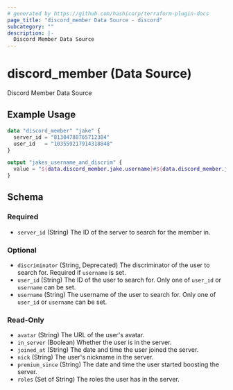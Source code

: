 ```yaml
---
# generated by https://github.com/hashicorp/terraform-plugin-docs
page_title: "discord_member Data Source - discord"
subcategory: ""
description: |-
  Discord Member Data Source
---
```


# discord_member (Data Source)

Discord Member Data Source

## Example Usage

```terraform
data "discord_member" "jake" {
  server_id = "81384788765712384"
  user_id   = "103559217914318848"
}

output "jakes_username_and_discrim" {
  value = "${data.discord_member.jake.username}#${data.discord_member.jake.discriminator}"
}
```

<!-- schema generated by tfplugindocs -->
## Schema

### Required

- `server_id` (String) The ID of the server to search for the member in.

### Optional

- `discriminator` (String, Deprecated) The discriminator of the user to search for. Required if `username` is set.
- `user_id` (String) The ID of the user to search for. Only one of `user_id` or `username` can be set.
- `username` (String) The username of the user to search for. Only one of `user_id` or `username` can be set.

### Read-Only

- `avatar` (String) The URL of the user's avatar.
- `in_server` (Boolean) Whether the user is in the server.
- `joined_at` (String) The date and time the user joined the server.
- `nick` (String) The user's nickname in the server.
- `premium_since` (String) The date and time the user started boosting the server.
- `roles` (Set of String) The roles the user has in the server.


